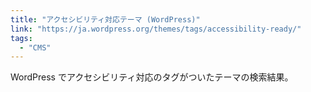 ```yaml
---
title: "アクセシビリティ対応テーマ (WordPress)"
link: "https://ja.wordpress.org/themes/tags/accessibility-ready/"
tags:
  - "CMS"
---
```


WordPress でアクセシビリティ対応のタグがついたテーマの検索結果。
